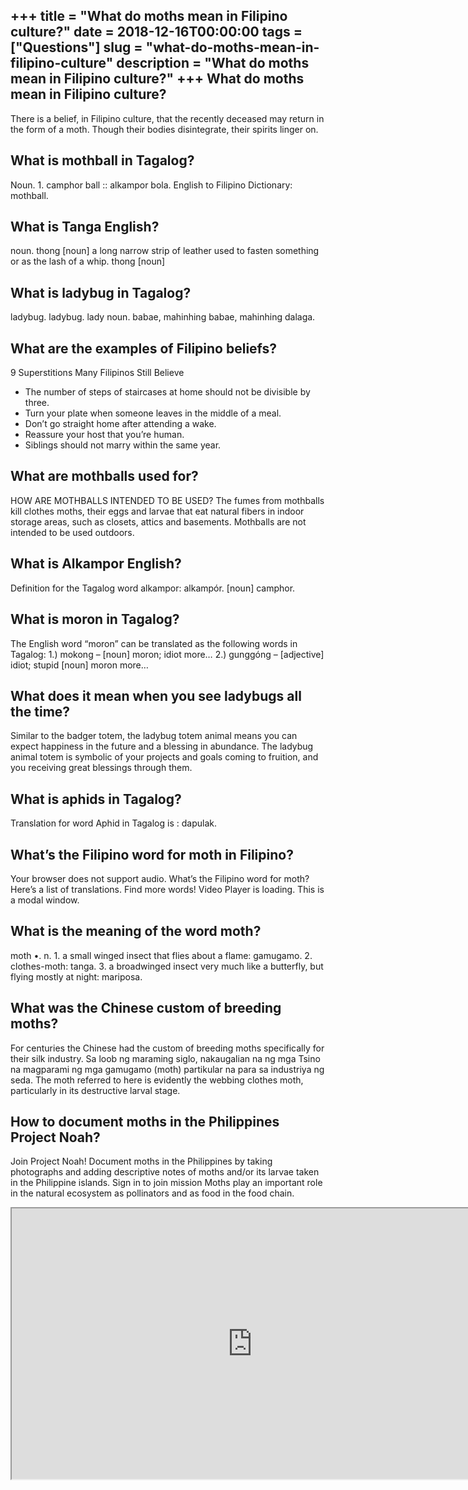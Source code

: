 +++
title = "What do moths mean in Filipino culture?"
date = 2018-12-16T00:00:00
tags = ["Questions"]
slug = "what-do-moths-mean-in-filipino-culture"
description = "What do moths mean in Filipino culture?"
+++
What do moths mean in Filipino culture?
---------------------------------------

There is a belief, in Filipino culture, that the recently deceased may return in the form of a moth. Though their bodies disintegrate, their spirits linger on.

What is mothball in Tagalog?
----------------------------

Noun. 1. camphor ball :: alkampor bola. English to Filipino Dictionary: mothball.

What is Tanga English?
----------------------

noun. thong \[noun\] a long narrow strip of leather used to fasten something or as the lash of a whip. thong \[noun\]

What is ladybug in Tagalog?
---------------------------

ladybug. ladybug. lady noun. babae, mahinhing babae, mahinhing dalaga.

What are the examples of Filipino beliefs?
------------------------------------------

9 Superstitions Many Filipinos Still Believe

- The number of steps of staircases at home should not be divisible by three.
- Turn your plate when someone leaves in the middle of a meal.
- Don’t go straight home after attending a wake.
- Reassure your host that you’re human.
- Siblings should not marry within the same year.

What are mothballs used for?
----------------------------

HOW ARE MOTHBALLS INTENDED TO BE USED? The fumes from mothballs kill clothes moths, their eggs and larvae that eat natural fibers in indoor storage areas, such as closets, attics and basements. Mothballs are not intended to be used outdoors.

What is Alkampor English?
-------------------------

Definition for the Tagalog word alkampor: alkampór. \[noun\] camphor.

What is moron in Tagalog?
-------------------------

The English word “moron” can be translated as the following words in Tagalog: 1.) mokong – \[noun\] moron; idiot more… 2.) gunggóng – \[adjective\] idiot; stupid \[noun\] moron more…

What does it mean when you see ladybugs all the time?
-----------------------------------------------------

Similar to the badger totem, the ladybug totem animal means you can expect happiness in the future and a blessing in abundance. The ladybug animal totem is symbolic of your projects and goals coming to fruition, and you receiving great blessings through them.

What is aphids in Tagalog?
--------------------------

Translation for word Aphid in Tagalog is : dapulak.

What’s the Filipino word for moth in Filipino?
----------------------------------------------

Your browser does not support audio. What’s the Filipino word for moth? Here’s a list of translations. Find more words! Video Player is loading. This is a modal window.

What is the meaning of the word moth?
-------------------------------------

moth •. n. 1. a small winged insect that flies about a flame: gamugamo. 2. clothes-moth: tanga. 3. a broadwinged insect very much like a butterfly, but flying mostly at night: mariposa.

What was the Chinese custom of breeding moths?
----------------------------------------------

For centuries the Chinese had the custom of breeding moths specifically for their silk industry. Sa loob ng maraming siglo, nakaugalian na ng mga Tsino na magparami ng mga gamugamo (moth) partikular na para sa industriya ng seda. The moth referred to here is evidently the webbing clothes moth, particularly in its destructive larval stage.

How to document moths in the Philippines Project Noah?
------------------------------------------------------

Join Project Noah! Document moths in the Philippines by taking photographs and adding descriptive notes of moths and/or its larvae taken in the Philippine islands. Sign in to join mission Moths play an important role in the natural ecosystem as pollinators and as food in the food chain.

<iframe allow="accelerometer; autoplay; clipboard-write; encrypted-media; gyroscope; picture-in-picture" allowfullscreen="" class="__youtube_prefs__  epyt-is-override  no-lazyload" data-no-lazy="1" data-origheight="433" data-origwidth="770" data-skipgform_ajax_framebjll="" height="433" id="_ytid_63582" loading="lazy" src="https://www.youtube.com/embed/RGZTtLppr_o?enablejsapi=1&autoplay=0&cc_load_policy=0&cc_lang_pref=&iv_load_policy=1&loop=0&modestbranding=0&rel=1&fs=1&playsinline=0&autohide=2&theme=dark&color=red&controls=1&" title="YouTube player" width="770"></iframe>